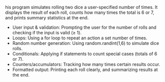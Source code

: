 his program simulates rolling two dice a user-specified number of times. It displays the result of each roll, counts how many times the total is 6 or 7, and prints summary statistics at the end.

- User input & validation: Prompting the user for the number of rolls and checking if the input is valid (≥ 1).
- Loops: Using a for loop to repeat an action a set number of times.
- Random number generation: Using random.randint(1,6) to simulate dice rolls.
- Conditionals: Applying if statements to count special cases (totals of 6 or 7).
- Counters/accumulators: Tracking how many times certain results occur.
- Formatted output: Printing each roll clearly, and summarizing results at the end.
